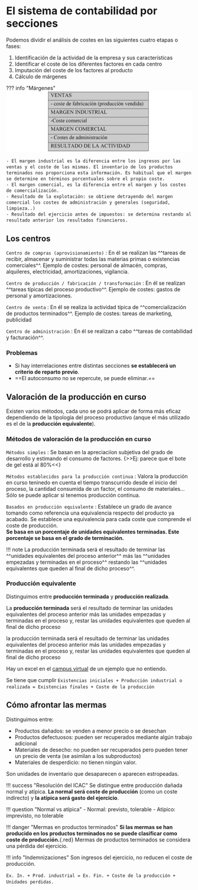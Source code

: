 # El sistema de contabilidad por secciones

Podemos dividir el análisis de costes en las siguientes cuatro etapas o fases:

1. Identificación de la actividad de la empresa y sus características
2. Identificar el coste de los diferentes factores en cada centro
3. Imputación del coste de los factores al producto
4. Cálculo de márgenes

??? info "Márgenes"
    ![img](../images/tema-5/margenes.png)

    - El margen industrial es la diferencia entre los ingresos por las ventas y el coste de las mismas. El inventario de los productos terminados nos proporciona esta información. Es habitual que el margen se determine en términos porcentuales sobre el propio coste.
    - El margen comercial, es la diferencia entre el margen y los costes de comercialización.
    - Resultado de la explotación: se obtiene detrayendo del margen comercial los costes de administración y generales (seguridad, limpieza..)
    - Resultado del ejercicio antes de impuestos: se determina restando al resultado anterior los resultados financieros.

## Los centros

`Centro de compras (aprovisionamiento)`
:   En él se realizan las ^^tareas de recibir, almacenar y suministrar todas las materias primas o existencias comerciales^^.
    <span class="tail">Ejemplo de costes: personal de almacén, compras, alquileres, electricidad, amortizaciones, vigilancia.</span>

`Centro de producción / fabricación / transformación`
:   En él se realizan ^^tareas típicas del proceso productivo^^.
    <span class="tail">Ejemplo de costes: gastos de personal y amortizaciones.</span>

`Centro de venta`
:   En él se realiza la actividad típica de ^^comercialización de productos terminados^^.
    <span class="tail">Ejemplo de costes: tareas de marketing, publicidad</span>

`Centro de administración`
:   En él se realizan a cabo ^^tareas de contabilidad y facturación^^.

### Problemas

- Si hay interrelaciones entre distintas secciones **se establecerá un criterio de reparto previo**.
- ==El autoconsumo no se repercute, se puede eliminar.==

## Valoración de la producción en curso

Existen varios métodos, cada uno se podrá aplicar de forma más eficaz dependiendo de la tipología del proceso productivo (anque el más utilizado es el de la **producción equivalente**).

### Métodos de valoración de la producción en curso

`Métodos simples`
:   Se basan en la apreciaciíon subjetiva del grado de desarrollo y estimando el consumo de factores. {>>Ej: parece que el bote de gel está al 80%<<}

`Métodos establecidos para la producción continua`
:   Valora la producción en curso teninedo en cuenta el tiempo transcurrido desde el inicio del proceso, la cantidad consumida de un factor, el consumo de materiales... Sólo se puede aplicar si tenemos producción continua.

`Basados en producción equivalente`
:   Establece un grado de avance tomando como referencia una equivalencia respecto del producto ya acabado. Se establece una equivalencia para cada coste que comprende el coste de producción.<br>
    **Se basa en un porcentaje de unidades equivalentes terminadas. Este porcentaje se basa en el grado de terminación.**

!!! note
    La producción terminada será el resultado de terminar las ^^unidades equivalentes del proceso anterior^^ más las ^^unidades empezadas y terminadas en el proceso^^ restando las ^^unidades equivalentes que queden al final de dicho proceso^^.

### Producción equivalente

Distinguimos entre **producción terminada** y **producción realizada**.

La **producción terminada** será el resultado de terminar las unidades equivalentes del proceso anterior más las unidades empezadas y terminadas en el proceso y, restar las unidades equivalentes que queden al final de dicho proceso

la producción terminada será el resultado de terminar las unidades equivalentes del proceso anterior más las unidades empezadas y terminadas en el proceso y, restar las unidades equivalentes que queden al final de dicho proceso

Hay un excel en el [campus virtual](https://campusvirtual.uva.es/mod/resource/view.php?id=1051912) de un ejemplo que no entiendo.

Se tiene que cumplir `Existencias iniciales + Producción industrial o realizada = Existencias finales + Coste de la producción`

## Cómo afrontar las mermas

Distinguimos entre:

- Productos dañados: se venden a menor precio o se desechan
- Productos defectuosos: pueden ser recuperados mediante algún trabajo adicional
- Materiales de desecho: no pueden ser recuperados pero pueden tener un precio de venta (se asimilan a los subproductos)
- Materiales de desperdicio: no tienen ningún valor.

Son unidades de inventario que desaparecen o aparecen estropeadas.

!!! success "Resolución del ICAC"
    Se distingue entre producción dañada normal y atípica. **La normal será coste de producción** (como un coste indirecto) y **la atípica será gasto del ejercicio**.

!!! question "Normal vs atípica"
    - Normal: previsto, tolerable
    - Atípico: imprevisto, no tolerable

!!! danger "Mermas en productos terminados"
    **Si las mermas se han producido en los productos terminados no se puede clasificar como coste de producción.**{.red}
    Mermas de productos terminados se considera una pérdida del ejercicio.

!!! info "Indemnizaciones"
    Son ingresos del ejercicio, no reducen el coste de producción.

`Ex. In. + Prod. industrial = Ex. Fin. + Coste de la producción + Unidades perdidas.`
